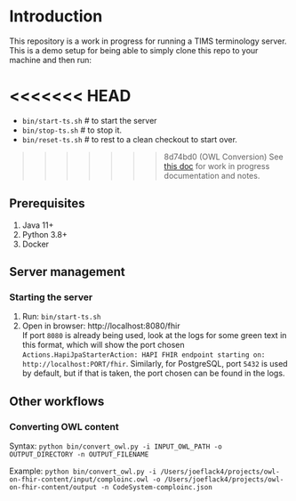 # Introduction

This repository is a work in progress for running a TIMS terminology server. This is a demo setup for being able to simply clone this repo to your machine and then run:

<<<<<<< HEAD
=======
* `bin/start-ts.sh`  # to start the server
* `bin/stop-ts.sh`  # to stop it.
* `bin/reset-ts.sh`  # to rest to a clean checkout to start over.

>>>>>>> 8d74bd0 (OWL Conversion)
See [this doc](https://docs.google.com/document/d/1J7exF73Z0Z8W-SCYRrQ5qNQVMZTkIH0c4rf-sgjDBfk) for work in progress documentation and notes.

## Prerequisites
1. Java 11+
2. Python 3.8+
3. Docker

## Server management
### Starting the server
1. Run: `bin/start-ts.sh`
2. Open in browser: http://localhost:8080/fhir  
If port `8080` is already being used, look at the logs for some green text in this format, which will show the port chosen `Actions.HapiJpaStarterAction: HAPI FHIR endpoint starting on: http://localhost:PORT/fhir`. Similarly, for PostgreSQL, port `5432` is used by default, but if that is taken, the port chosen can be found in the logs.

## Other workflows
### Converting OWL content
Syntax:
`python bin/convert_owl.py -i INPUT_OWL_PATH -o OUTPUT_DIRECTORY -n OUTPUT_FILENAME`

Example:
`python bin/convert_owl.py -i /Users/joeflack4/projects/owl-on-fhir-content/input/comploinc.owl -o /Users/joeflack4/projects/owl-on-fhir-content/output -n CodeSystem-comploinc.json`
